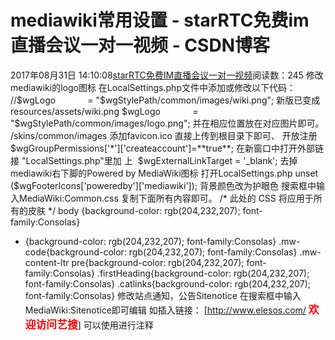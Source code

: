 # mediawiki常用设置 - starRTC免费im直播会议一对一视频 - CSDN博客
2017年08月31日 14:10:08[starRTC免费IM直播会议一对一视频](https://me.csdn.net/elesos)阅读数：245
修改mediawiki的logo图标
在LocalSettings.php文件中添加或修改以下代码：
//$wgLogo             = "$wgStylePath/common/images/wiki.png"; 新版已变成resources/assets/wiki.png
$wgLogo             = "$wgStylePath/common/images/logo.png";
并在相应位置放在对应图片即可。
/skins/common/images
添加favicon.ico
直接上传到根目录下即可、
开放注册
$wgGroupPermissions['*']['createaccount']=**true**;
在新窗口中打开外部链接
"LocalSettings.php"里加 上
 $wgExternalLinkTarget = '_blank';
去掉mediawiki右下脚的Powered by MediaWiki图标
打开LocalSettings.php
unset ($wgFooterIcons['poweredby']['mediawiki']);
背景颜色改为护眼色
搜索框中输入MediaWiki:Common.css
复制下面所有内容即可。
/* 此处的 CSS 将应用于所有的皮肤 */
body {background-color: rgb(204,232,207); font-family:Consolas}
* {background-color: rgb(204,232,207); font-family:Consolas}
.mw-code{background-color: rgb(204,232,207); font-family:Consolas}
.mw-content-ltr pre{background-color: rgb(204,232,207); font-family:Consolas}
.firstHeading{background-color: rgb(204,232,207); font-family:Consolas}
.catlinks{background-color: rgb(204,232,207); font-family:Consolas}
修改站点通知，公告Sitenotice
在搜索框中输入MediaWiki:Sitenotice即可编辑
如插入链接：
[http://www.elesos.com/ <font color="red"><b><big>欢迎访问艺搜</big></b></font>]
可以使用<!-- -->进行注释
